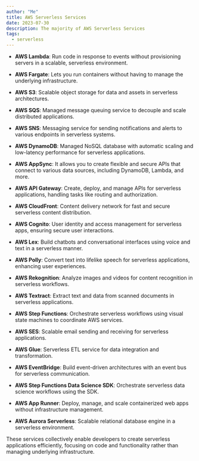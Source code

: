 ```yaml
---
author: "Me"
title: AWS Serverless Services
date: 2023-07-30
description: The majority of AWS Serverless Services
tags:
  - serverless
---
```

- **AWS Lambda**: Run code in response to events without provisioning servers in a scalable, serverless environment.

- **AWS Fargate**: Lets you run containers without having to manage the underlying infrastructure.

- **AWS S3**: Scalable object storage for data and assets in serverless architectures.

- **AWS SQS**: Managed message queuing service to decouple and scale distributed applications.

- **AWS SNS**: Messaging service for sending notifications and alerts to various endpoints in serverless systems.

- **AWS DynamoDB**: Managed NoSQL database with automatic scaling and low-latency performance for serverless applications.

- **AWS AppSync**: It allows you to create flexible and secure APIs that connect to various data sources, including DynamoDB, Lambda, and more.

- **AWS API Gateway**: Create, deploy, and manage APIs for serverless applications, handling tasks like routing and authorization.

- **AWS CloudFront**: Content delivery network for fast and secure serverless content distribution.

- **AWS Cognito**: User identity and access management for serverless apps, ensuring secure user interactions.

- **AWS Lex**: Build chatbots and conversational interfaces using voice and text in a serverless manner.

- **AWS Polly**: Convert text into lifelike speech for serverless applications, enhancing user experiences.

- **AWS Rekognition**: Analyze images and videos for content recognition in serverless workflows.

- **AWS Textract**: Extract text and data from scanned documents in serverless applications.

- **AWS Step Functions**: Orchestrate serverless workflows using visual state machines to coordinate AWS services.

- **AWS SES**: Scalable email sending and receiving for serverless applications.

- **AWS Glue**: Serverless ETL service for data integration and transformation.

- **AWS EventBridge**: Build event-driven architectures with an event bus for serverless communication.

- **AWS Step Functions Data Science SDK**: Orchestrate serverless data science workflows using the SDK.

- **AWS App Runner**: Deploy, manage, and scale containerized web apps without infrastructure management.

- **AWS Aurora Serverless**: Scalable relational database engine in a serverless environment.

These services collectively enable developers to create serverless applications efficiently, focusing on code and functionality rather than managing underlying infrastructure.